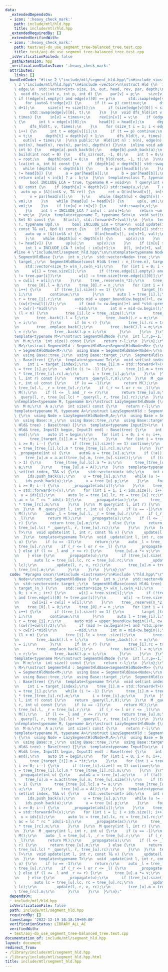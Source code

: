 ```yaml
---
data:
  _extendedDependsOn:
  - icon: ':heavy_check_mark:'
    path: include/mtl/hld.hpp
    title: include/mtl/hld.hpp
  _extendedRequiredBy: []
  _extendedVerifiedWith:
  - icon: ':heavy_check_mark:'
    path: test/aoj-do_use_segment_tree-balanced_tree.test.cpp
    title: test/aoj-do_use_segment_tree-balanced_tree.test.cpp
  _isVerificationFailed: false
  _pathExtension: hpp
  _verificationStatusIcon: ':heavy_check_mark:'
  attributes:
    links: []
  bundledCode: "#line 2 \"include/mtl/segment_hld.hpp\"\n#include <iostream>\r\n#line\
    \ 2 \"include/mtl/hld.hpp\"\n#include <vector>\n\nstruct Hld {\n  int n;\n  std::vector<std::vector<int>>\
    \ edge;\n  std::vector<int> size, in, out, head, rev, par, depth;\n private:\n\
    \  void dfs_sz(int v, int p, int d) {\n    par[v] = p;\n    size[v] = 1;\n   \
    \ if (!edge[v].empty() and edge[v][0] == p)\n      std::swap(edge[v][0], edge[v].back());\n\
    \    for (auto& t:edge[v]) {\n      if (t == p) continue;\n      dfs_sz(t, v,\
    \ d+1);\n      size[v] += size[t];\n      if (size[edge[v][0]] < size[t])\n  \
    \      std::swap(edge[v][0], t);\n    }\n  }\n  void dfs_hld(int v, int p, int&\
    \ times) {\n    in[v] = times++;\n    rev[in[v]] = v;\n    if (edge[v][0] != p)\
    \ {\n      int t = edge[v][0];\n      head[t] = head[v];\n      depth[t] = depth[v];\n\
    \      dfs_hld(t, v, times);\n    }\n    for (size_t i = 1; i < edge[v].size();\
    \ i++) {\n      int t = edge[v][i];\n      if (t == p) continue;\n      head[t]\
    \ = t;\n      depth[t] = depth[v] + 1;\n      dfs_hld(t, v, times);\n    }\n \
    \   out[v] = times;\n  }\n\n public:\n  Hld(int n) : n(n), edge(n), size(n), in(n),\
    \ out(n), head(n), rev(n), par(n), depth(n) {}\n\n  inline void add_edge(int a,\
    \ int b) {\n    edge[a].push_back(b);\n    edge[b].push_back(a);\n  }\n\n  void\
    \ build(int root = 0) {\n    dfs_sz(root, -1, 0);\n    int t = 0;\n    head[root]\
    \ = root;\n    depth[root] = 0;\n    dfs_hld(root, -1, t);\n  }\n\n  inline int\
    \ lca(int a, int b) const {\n    if (depth[a] > depth[b]) std::swap(a, b);\n \
    \   while (depth[a] < depth[b]) {\n      b = par[head[b]];\n    }\n    while (head[a]\
    \ != head[b]) {\n      a = par[head[a]];\n      b = par[head[b]];\n    }\n   \
    \ return in[a] < in[b] ? a : b;\n  }\n\n  template<class T, typename Query,\n\
    \      bool INCLUDE_LCA = true, typename R = void>\n  T query(int u, int v, Query\
    \ Q) const {\n    if (depth[u] > depth[v]) std::swap(u,v);\n    T um, vm;\n  \
    \  auto up = [&](int& v, T& ret) {\n      ret = Q(in[head[v]], in[v]+1) * ret;\n\
    \      v = par[head[v]];\n    };\n    while (depth[u] < depth[v]) {\n      up(v,\
    \ vm);\n    }\n    while (head[u] != head[v]) {\n      up(u, um);\n      up(v,\
    \ vm);\n    }\n    if (in[u] > in[v]) {\n      std::swap(u,v);\n      std::swap(um,vm);\n\
    \    }\n    int l = INCLUDE_LCA ? in[u] : in[u]+1;\n    return ~um * Q(l, in[v]+1)\
    \ * vm;\n  }\n\n  template<typename T, typename Set>\n  void set(int i, T&& val,\
    \ Set S) const {\n    S(in[i], std::forward<T>(val));\n  }\n\n  template<typename\
    \ T, typename Upd,\n      bool INCLUDE_LCA = true>\n  void update(int u, int v,\
    \ const T& val, Upd U) const {\n    if (depth[u] > depth[v]) std::swap(u,v);\n\
    \    auto up = [&](int& v) {\n      U(in[head[v]], in[v]+1, val);\n      v = par[head[v]];\n\
    \    };\n    while (depth[u] < depth[v]) {\n      up(v);\n    }\n    while (head[u]\
    \ != head[v]) {\n      up(u);\n      up(v);\n    }\n    if (in[u] > in[v]) std::swap(u,v);\n\
    \    int l = INCLUDE_LCA ? in[u] : in[u]+1;\n    U(l, in[v]+1, val);\n  }\n};\n\
    #line 4 \"include/mtl/segment_hld.hpp\"\n\r\ntemplate<typename Node>\r\nstruct\
    \ SegmentHldBase {\r\n  int n_;\r\n  std::vector<Node> tree_;\r\n  std::vector<int>\
    \ target_;\r\n  SegmentHldBase(const Hld& tree) : n_(tree.n), target_(n_) {\r\n\
    \    std::vector<size_t> w(n_),cw(n_+1);\r\n    for (int i = 0; i < n_; i++) {\r\
    \n      w[i] = tree.size[i];\r\n      if (!tree.edge[i].empty() and tree.edge[i][0]\
    \ != tree.par[i])\r\n        w[i] -= tree.size[tree.edge[i][0]];\r\n      cw[i+1]\
    \ = cw[i] + w[i];\r\n    }\r\n    tree_.reserve(n_*2);\r\n    tree_.resize(1);\r\
    \n    tree_[0].l = 0;\r\n    tree_[0].r = n_;\r\n    for (int i = 0; i < (int)tree_.size();\
    \ i++) {\r\n      if (tree_[i].size() == 1) {\r\n        target_[tree_[i].l] =\
    \ i;\r\n        continue;\r\n      }\r\n      auto l = tree_[i].l;\r\n      auto\
    \ r = tree_[i].r;\r\n      auto mid = upper_bound(cw.begin()+l, cw.begin()+r,\
    \ (cw[r]+cw[l])/2);\r\n      if (mid != cw.begin()+l and *std::prev(mid)-cw[l]\
    \ > cw[r]-*mid)\r\n        --mid;\r\n      int m = mid-cw.begin();\r\n      if\
    \ (l < m) {\r\n        tree_[i].lc = tree_.size();\r\n        tree_.emplace_back();\r\
    \n        tree_.back().l = l;\r\n        tree_.back().r = m;\r\n        tree_.back().p\
    \ = i;\r\n      }\r\n      if (m < r) {\r\n        tree_[i].rc = tree_.size();\r\
    \n        tree_.emplace_back();\r\n        tree_.back().l = m;\r\n        tree_.back().r\
    \ = r;\r\n        tree_.back().p = i;\r\n      }\r\n    }\r\n  }\r\n};\r\n\r\n\
    template<typename M>\r\nstruct SegmentHldNode {\r\n  int l,r,p=-1,lc=-1,rc=-1;\r\
    \n  M m;\r\n  int size() const {\r\n    return r-l;\r\n  }\r\n};\r\ntemplate<typename\
    \ M>\r\nstruct SegmentHld : SegmentHldBase<SegmentHldNode<M>> {\r\n  using Node\
    \ = SegmentHldNode<M>;\r\n  using Base = SegmentHldBase<Node>;\r\n  using Base::n_;\r\
    \n  using Base::tree_;\r\n  using Base::target_;\r\n  SegmentHld(const Hld& tree)\
    \ : Base(tree) {}\r\n  template<typename T>\r\n  void set(int index, T&& v) {\r\
    \n    int i = target_[index];\r\n    tree_[i].m = std::forward<T>(v);\r\n    i\
    \ = tree_[i].p;\r\n    while (i != -1) {\r\n      tree_[i].m = tree_[tree_[i].lc].m\
    \ * tree_[tree_[i].rc].m;\r\n      i = tree_[i].p;\r\n    }\r\n  }\r\n  M query(int\
    \ l, int r) const {\r\n    return _query(l,r,0);\r\n  }\r\n  M _query(int l, int\
    \ r, int u) const {\r\n    if (u == -1)\r\n      return M();\r\n    auto _l =\
    \ tree_[u].l, _r = tree_[u].r;\r\n    if (_r <= l or r <= _l)\r\n      return\
    \ M();\r\n    if (l <= _l and _r <= r)\r\n      return tree_[u].m;\r\n    return\
    \ _query(l, r, tree_[u].lc) * _query(l, r, tree_[u].rc);\r\n  }\r\n};\r\n\r\n\r\
    \ntemplate<typename M, typename A>\r\nstruct LazySegmentHldNode {\r\n  int l,r,p=-1,lc=-1,rc=-1;\r\
    \n  M m;\r\n  A a;\r\n  int size() const {\r\n    return r-l;\r\n  }\r\n};\r\n\
    template<typename M, typename A>\r\nstruct LazySegmentHld : SegmentHldBase<LazySegmentHldNode<M,A>>\
    \ {\r\n  using Node = LazySegmentHldNode<M,A>;\r\n  using Base = SegmentHldBase<Node>;\r\
    \n  using Base::n_;\r\n  using Base::tree_;\r\n  using Base::target_;\r\n  LazySegmentHld(const\
    \ Hld& tree) : Base(tree) {}\r\n  template<typename InputIt>\r\n  LazySegmentHld(const\
    \ Hld& tree, InputIt begin, InputIt end) : Base(tree) {\r\n    int n = std::distance(begin,\
    \ end);\r\n    auto it = begin;\r\n    for (int i = 0; i < n; i++, ++it) {\r\n\
    \      tree_[target_[i]].m = *it;\r\n    }\r\n    for (int i = tree_.size()-1;\
    \ i >= 0; i--) {\r\n      if (tree_[i].size() == 1) continue;\r\n      tree_[i].m\
    \ = tree_[tree_[i].lc].m * tree_[tree_[i].rc].m;\r\n    }\r\n  }\r\n  inline void\
    \ _propagate(int u) {\r\n    auto& a = tree_[u].a;\r\n    if (!a()) return;\r\n\
    \    tree_[u].m = a.act(tree_[u].m, tree_[u].size());\r\n    if (tree_[u].size()\
    \ > 1) {\r\n      tree_[tree_[u].lc].a *= a;\r\n      tree_[tree_[u].rc].a *=\
    \ a;\r\n    }\r\n    tree_[u].a = A();\r\n  }\r\n  template<typename T>\r\n  void\
    \ set(int index, T&& v) {\r\n    std::vector<int> ids;\r\n    int u = target_[index];\r\
    \n    ids.push_back(u);\r\n    u = tree_[u].p;\r\n    while (u != -1) {\r\n  \
    \    ids.push_back(u);\r\n      u = tree_[u].p;\r\n    }\r\n    for (int i = (int)ids.size()-1;\
    \ i >= 0; i--) {\r\n      _propagate(ids[i]);\r\n    }\r\n    tree_[ids[0]].m\
    \ = std::forward<T>(v);\r\n    for (int i = 1; i < ids.size(); i++) {\r\n    \
    \  u = ids[i];\r\n      auto lc = tree_[u].lc, rc = tree_[u].rc;\r\n      auto\
    \ ac = lc ^ rc ^ ids[i-1];\r\n      _propagate(ac);\r\n      tree_[u].m = tree_[lc].m\
    \ * tree_[rc].m;\r\n    }\r\n  }\r\n  M query(int l, int r) {\r\n    return _query(l,r,0);\r\
    \n  }\r\n  M _query(int l, int r, int u) {\r\n    if (u == -1)\r\n      return\
    \ M();\r\n    auto _l = tree_[u].l, _r = tree_[u].r;\r\n    if (_r <= l or r <=\
    \ _l)\r\n      return M();\r\n    _propagate(u);\r\n    if (l <= _l and _r <=\
    \ r) {\r\n      return tree_[u].m;\r\n    } else {\r\n      return _query(l, r,\
    \ tree_[u].lc) * _query(l, r, tree_[u].rc);\r\n    }\r\n  }\r\n  template<typename\
    \ T>\r\n  void update(int l, int r, const T& v) {\r\n    _update(l, r, v, 0);\r\
    \n  }\r\n  template<typename T>\r\n  void _update(int l, int r, const T& v, int\
    \ u) {\r\n    if (u == -1)\r\n      return;\r\n    auto _l = tree_[u].l, _r =\
    \ tree_[u].r;\r\n    if (_r <= l or r <= _l) {\r\n      _propagate(u);\r\n   \
    \ } else if (l <= _l and _r <= r) {\r\n      tree_[u].a *= v;\r\n      _propagate(u);\r\
    \n    } else {\r\n      _propagate(u);\r\n      if (tree_[u].size() > 1) {\r\n\
    \        auto lc = tree_[u].lc, rc = tree_[u].rc;\r\n        _update(l, r, v,\
    \ lc);\r\n        _update(l, r, v, rc);\r\n        tree_[u].m = tree_[lc].m *\
    \ tree_[rc].m;\r\n      }\r\n    }\r\n  }\r\n};\n"
  code: "#pragma once\r\n#include <iostream>\r\n#include \"hld.hpp\"\r\n\r\ntemplate<typename\
    \ Node>\r\nstruct SegmentHldBase {\r\n  int n_;\r\n  std::vector<Node> tree_;\r\
    \n  std::vector<int> target_;\r\n  SegmentHldBase(const Hld& tree) : n_(tree.n),\
    \ target_(n_) {\r\n    std::vector<size_t> w(n_),cw(n_+1);\r\n    for (int i =\
    \ 0; i < n_; i++) {\r\n      w[i] = tree.size[i];\r\n      if (!tree.edge[i].empty()\
    \ and tree.edge[i][0] != tree.par[i])\r\n        w[i] -= tree.size[tree.edge[i][0]];\r\
    \n      cw[i+1] = cw[i] + w[i];\r\n    }\r\n    tree_.reserve(n_*2);\r\n    tree_.resize(1);\r\
    \n    tree_[0].l = 0;\r\n    tree_[0].r = n_;\r\n    for (int i = 0; i < (int)tree_.size();\
    \ i++) {\r\n      if (tree_[i].size() == 1) {\r\n        target_[tree_[i].l] =\
    \ i;\r\n        continue;\r\n      }\r\n      auto l = tree_[i].l;\r\n      auto\
    \ r = tree_[i].r;\r\n      auto mid = upper_bound(cw.begin()+l, cw.begin()+r,\
    \ (cw[r]+cw[l])/2);\r\n      if (mid != cw.begin()+l and *std::prev(mid)-cw[l]\
    \ > cw[r]-*mid)\r\n        --mid;\r\n      int m = mid-cw.begin();\r\n      if\
    \ (l < m) {\r\n        tree_[i].lc = tree_.size();\r\n        tree_.emplace_back();\r\
    \n        tree_.back().l = l;\r\n        tree_.back().r = m;\r\n        tree_.back().p\
    \ = i;\r\n      }\r\n      if (m < r) {\r\n        tree_[i].rc = tree_.size();\r\
    \n        tree_.emplace_back();\r\n        tree_.back().l = m;\r\n        tree_.back().r\
    \ = r;\r\n        tree_.back().p = i;\r\n      }\r\n    }\r\n  }\r\n};\r\n\r\n\
    template<typename M>\r\nstruct SegmentHldNode {\r\n  int l,r,p=-1,lc=-1,rc=-1;\r\
    \n  M m;\r\n  int size() const {\r\n    return r-l;\r\n  }\r\n};\r\ntemplate<typename\
    \ M>\r\nstruct SegmentHld : SegmentHldBase<SegmentHldNode<M>> {\r\n  using Node\
    \ = SegmentHldNode<M>;\r\n  using Base = SegmentHldBase<Node>;\r\n  using Base::n_;\r\
    \n  using Base::tree_;\r\n  using Base::target_;\r\n  SegmentHld(const Hld& tree)\
    \ : Base(tree) {}\r\n  template<typename T>\r\n  void set(int index, T&& v) {\r\
    \n    int i = target_[index];\r\n    tree_[i].m = std::forward<T>(v);\r\n    i\
    \ = tree_[i].p;\r\n    while (i != -1) {\r\n      tree_[i].m = tree_[tree_[i].lc].m\
    \ * tree_[tree_[i].rc].m;\r\n      i = tree_[i].p;\r\n    }\r\n  }\r\n  M query(int\
    \ l, int r) const {\r\n    return _query(l,r,0);\r\n  }\r\n  M _query(int l, int\
    \ r, int u) const {\r\n    if (u == -1)\r\n      return M();\r\n    auto _l =\
    \ tree_[u].l, _r = tree_[u].r;\r\n    if (_r <= l or r <= _l)\r\n      return\
    \ M();\r\n    if (l <= _l and _r <= r)\r\n      return tree_[u].m;\r\n    return\
    \ _query(l, r, tree_[u].lc) * _query(l, r, tree_[u].rc);\r\n  }\r\n};\r\n\r\n\r\
    \ntemplate<typename M, typename A>\r\nstruct LazySegmentHldNode {\r\n  int l,r,p=-1,lc=-1,rc=-1;\r\
    \n  M m;\r\n  A a;\r\n  int size() const {\r\n    return r-l;\r\n  }\r\n};\r\n\
    template<typename M, typename A>\r\nstruct LazySegmentHld : SegmentHldBase<LazySegmentHldNode<M,A>>\
    \ {\r\n  using Node = LazySegmentHldNode<M,A>;\r\n  using Base = SegmentHldBase<Node>;\r\
    \n  using Base::n_;\r\n  using Base::tree_;\r\n  using Base::target_;\r\n  LazySegmentHld(const\
    \ Hld& tree) : Base(tree) {}\r\n  template<typename InputIt>\r\n  LazySegmentHld(const\
    \ Hld& tree, InputIt begin, InputIt end) : Base(tree) {\r\n    int n = std::distance(begin,\
    \ end);\r\n    auto it = begin;\r\n    for (int i = 0; i < n; i++, ++it) {\r\n\
    \      tree_[target_[i]].m = *it;\r\n    }\r\n    for (int i = tree_.size()-1;\
    \ i >= 0; i--) {\r\n      if (tree_[i].size() == 1) continue;\r\n      tree_[i].m\
    \ = tree_[tree_[i].lc].m * tree_[tree_[i].rc].m;\r\n    }\r\n  }\r\n  inline void\
    \ _propagate(int u) {\r\n    auto& a = tree_[u].a;\r\n    if (!a()) return;\r\n\
    \    tree_[u].m = a.act(tree_[u].m, tree_[u].size());\r\n    if (tree_[u].size()\
    \ > 1) {\r\n      tree_[tree_[u].lc].a *= a;\r\n      tree_[tree_[u].rc].a *=\
    \ a;\r\n    }\r\n    tree_[u].a = A();\r\n  }\r\n  template<typename T>\r\n  void\
    \ set(int index, T&& v) {\r\n    std::vector<int> ids;\r\n    int u = target_[index];\r\
    \n    ids.push_back(u);\r\n    u = tree_[u].p;\r\n    while (u != -1) {\r\n  \
    \    ids.push_back(u);\r\n      u = tree_[u].p;\r\n    }\r\n    for (int i = (int)ids.size()-1;\
    \ i >= 0; i--) {\r\n      _propagate(ids[i]);\r\n    }\r\n    tree_[ids[0]].m\
    \ = std::forward<T>(v);\r\n    for (int i = 1; i < ids.size(); i++) {\r\n    \
    \  u = ids[i];\r\n      auto lc = tree_[u].lc, rc = tree_[u].rc;\r\n      auto\
    \ ac = lc ^ rc ^ ids[i-1];\r\n      _propagate(ac);\r\n      tree_[u].m = tree_[lc].m\
    \ * tree_[rc].m;\r\n    }\r\n  }\r\n  M query(int l, int r) {\r\n    return _query(l,r,0);\r\
    \n  }\r\n  M _query(int l, int r, int u) {\r\n    if (u == -1)\r\n      return\
    \ M();\r\n    auto _l = tree_[u].l, _r = tree_[u].r;\r\n    if (_r <= l or r <=\
    \ _l)\r\n      return M();\r\n    _propagate(u);\r\n    if (l <= _l and _r <=\
    \ r) {\r\n      return tree_[u].m;\r\n    } else {\r\n      return _query(l, r,\
    \ tree_[u].lc) * _query(l, r, tree_[u].rc);\r\n    }\r\n  }\r\n  template<typename\
    \ T>\r\n  void update(int l, int r, const T& v) {\r\n    _update(l, r, v, 0);\r\
    \n  }\r\n  template<typename T>\r\n  void _update(int l, int r, const T& v, int\
    \ u) {\r\n    if (u == -1)\r\n      return;\r\n    auto _l = tree_[u].l, _r =\
    \ tree_[u].r;\r\n    if (_r <= l or r <= _l) {\r\n      _propagate(u);\r\n   \
    \ } else if (l <= _l and _r <= r) {\r\n      tree_[u].a *= v;\r\n      _propagate(u);\r\
    \n    } else {\r\n      _propagate(u);\r\n      if (tree_[u].size() > 1) {\r\n\
    \        auto lc = tree_[u].lc, rc = tree_[u].rc;\r\n        _update(l, r, v,\
    \ lc);\r\n        _update(l, r, v, rc);\r\n        tree_[u].m = tree_[lc].m *\
    \ tree_[rc].m;\r\n      }\r\n    }\r\n  }\r\n};"
  dependsOn:
  - include/mtl/hld.hpp
  isVerificationFile: false
  path: include/mtl/segment_hld.hpp
  requiredBy: []
  timestamp: '2022-12-19 10:18:19+09:00'
  verificationStatus: LIBRARY_ALL_AC
  verifiedWith:
  - test/aoj-do_use_segment_tree-balanced_tree.test.cpp
documentation_of: include/mtl/segment_hld.hpp
layout: document
redirect_from:
- /library/include/mtl/segment_hld.hpp
- /library/include/mtl/segment_hld.hpp.html
title: include/mtl/segment_hld.hpp
---
```

